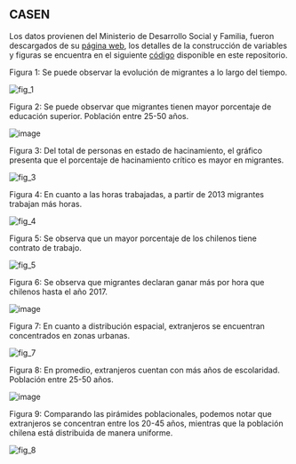 ## CASEN

Los datos provienen del Ministerio de Desarrollo Social y Familia, fueron descargados de su [página web](https://observatorio.ministeriodesarrollosocial.gob.cl/encuesta-casen), los detalles de la construcción de variables y figuras se encuentra en el siguiente [código](https://github.com/NucleoMIGRA/Plataforma_privado/tree/main/bases/casen) disponible en este repositorio.

Figura 1: Se puede observar la evolución de migrantes a lo largo del tiempo.

![fig_1](https://github.com/NucleoMIGRA/migra/blob/main/bases/casen/Figuras_expansion/fig_1.png?raw=true)

Figura 2: Se puede observar que migrantes tienen mayor porcentaje de educación superior. Población entre 25-50 años.

![image](https://github.com/NucleoMIGRA/migra/blob/main/bases/casen/Figuras_expansion/fig_2.png?raw=true)

Figura 3: Del total de personas en estado de hacinamiento, el gráfico presenta que el porcentaje de hacinamiento crítico es mayor en migrantes.

![fig_3](https://github.com/NucleoMIGRA/migra/blob/main/bases/casen/Figuras_expansion/fig_3.png?raw=true)

Figura 4: En cuanto a las horas trabajadas, a partir de 2013 migrantes trabajan más horas.

![fig_4](https://github.com/NucleoMIGRA/migra/blob/main/bases/casen/Figuras_expansion/fig_4.png?raw=true)

Figura 5: Se observa que un mayor porcentaje de los chilenos tiene contrato de trabajo.

![fig_5](https://github.com/NucleoMIGRA/migra/blob/main/bases/casen/Figuras_expansion/fig_5.png?raw=true)

Figura 6: Se observa que migrantes declaran ganar más por hora que chilenos hasta el año 2017.

![image](https://github.com/NucleoMIGRA/Plataforma_privado/assets/154906172/935112ed-6967-42b4-955f-d32bb582bf2b)

Figura 7: En cuanto a distribución espacial, extranjeros se encuentran concentrados en zonas urbanas.

![fig_7](https://github.com/NucleoMIGRA/Plataforma_privado/assets/154906172/1f3f392d-42ef-49d0-880b-1e29b6538534)


Figura 8: En promedio, extranjeros cuentan con más años de escolaridad. Población entre 25-50 años.

![image](https://github.com/NucleoMIGRA/Plataforma_privado/assets/154906172/9e010634-93f5-41f1-bb20-7f066792964e)

Figura 9: Comparando las pirámides poblacionales, podemos notar que extranjeros se concentran entre los 20-45 años, mientras que la población chilena está distribuida de manera uniforme.

![fig_8](https://github.com/NucleoMIGRA/Plataforma_privado/assets/154906172/e56f8a3a-2f4c-4052-afb8-fffb70c8063c)

